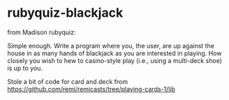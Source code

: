 rubyquiz-blackjack
==================
from Madison rubyquiz:

Simple enough. Write a program where you, the user, are up against the house in as many hands of blackjack as you are interested in playing. How closely you wish to hew to casino-style play (i.e., using a multi-deck shoe) is up to you.

Stole a bit of code for card and deck from https://github.com/remi/remicasts/tree/playing-cards-1/lib